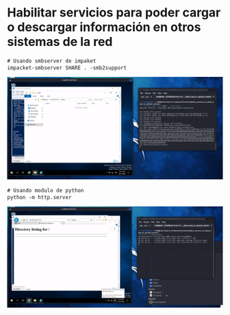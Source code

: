 # Habilitar servicios para poder cargar o descargar información en otros sistemas de la red

```
# Usando smbserver de impaket
impacket-smbserver SHARE . -smb2support
```

![Alt text](https://github.com/jor6PS/ad-from-0-to-Hero/blob/master/utilities/Enable_servers_to_share_load_or_upload_content/smbshare.png?raw=true "smbserver")

```
# Usando modulo de python
python -m http.server
```

![Alt text](https://github.com/jor6PS/ad-from-0-to-Hero/blob/master/utilities/Enable_servers_to_share_load_or_upload_content/httpshare.png?raw=true "httpserver")
